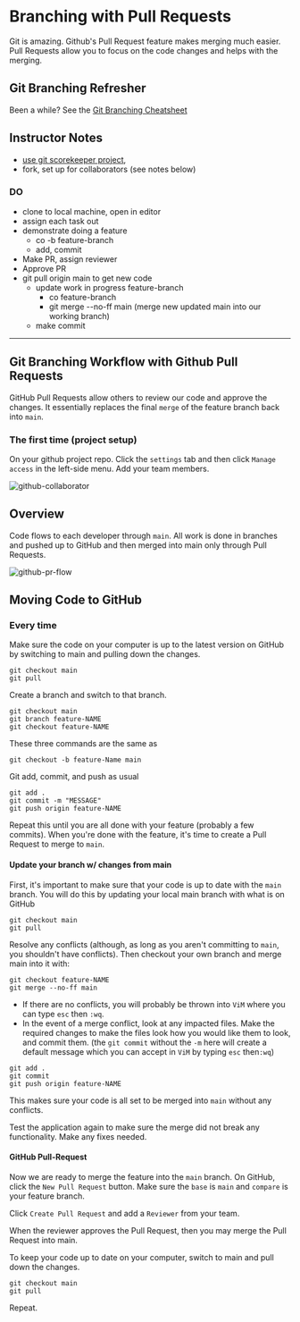 # Branching with Pull Requests

Git is amazing. Github's Pull Request feature makes merging much easier. Pull Requests allow you to focus on the code changes and helps with the merging.

## Git Branching Refresher

Been a while? See the [Git Branching Cheatsheet](git-branching-cheatsheet.md)


## Instructor Notes

- [use git scorekeeper project](https://github.com/PrimeAcademy/git-branching-score-keeper), 
- fork, set up for collaborators (see notes below)
    

### DO

- clone to local machine, open in editor
- assign each task out
- demonstrate doing a feature
    - co -b feature-branch
    - add, commit
- Make PR, assign reviewer
- Approve PR
- git pull origin main to get new code
    - update work in progress feature-branch
        - co feature-branch
        - git merge --no-ff main (merge new updated main into our working branch)
    - make commit

---

## Git Branching Workflow with Github Pull Requests

GitHub Pull Requests allow others to review our code and approve the changes. It essentially replaces the final `merge` of the feature branch back into `main`.

### The first time (project setup)

On your github project repo. Click the `settings` tab and then click `Manage access` in the left-side menu. Add your team members.

![github-collaborator](../images/github-manage-access.png)


## Overview

Code flows to each developer through `main`. All work is done in branches and pushed up to GitHub and then merged into main only through Pull Requests.

![github-pr-flow](../images/github-pr-flow-chart.png)



## Moving Code to GitHub

### Every time

Make sure the code on your computer is up to the latest version on GitHub by switching to main and pulling down the changes.

```shell
git checkout main
git pull
```

Create a branch and switch to that branch.

```shell
git checkout main
git branch feature-NAME
git checkout feature-NAME
```

These three commands are the same as

```shell
git checkout -b feature-Name main
```

Git add, commit, and push as usual

```shell
git add .
git commit -m "MESSAGE"
git push origin feature-NAME
```

Repeat this until you are all done with your feature (probably a few commits). When you're done with the feature, it's time to create a Pull Request to merge to `main`.

#### Update your branch w/ changes from main
First, it's important to make sure that your code is up to date with the `main` branch. You will do this by updating your local main branch with what is on GitHub

```
git checkout main
git pull
```

Resolve any conflicts (although, as long as you aren't committing to `main`, you shouldn't have conflicts). Then checkout your own branch and merge main into it with:

```
git checkout feature-NAME
git merge --no-ff main
```

- If there are no conflicts, you will probably be thrown into `ViM` where you can type `esc` then `:wq`. 
- In the event of a merge conflict, look at any impacted files. Make the required changes to make the files look how you would like them to look, and commit them. (the `git commit` without the `-m` here will create a default message which you can accept in `ViM` by typing `esc` then`:wq`)

```
git add .
git commit
git push origin feature-NAME
```

This makes sure your code is all set to be merged into `main` without any conflicts.

Test the application again to make sure the merge did not break any functionality. Make any fixes needed. 

#### GitHub Pull-Request
Now we are ready to merge the feature into the `main` branch. On GitHub, click the `New Pull Request` button. Make sure the `base` is `main` and `compare` is your feature branch.

Click `Create Pull Request` and add a `Reviewer` from your team.

When the reviewer approves the Pull Request, then you may merge the Pull Request into main.

To keep your code up to date on your computer, switch to main and pull down the changes.

```
git checkout main
git pull
```

Repeat.

